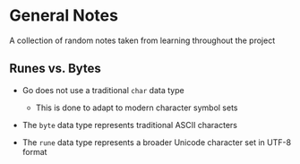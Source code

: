 # General Notes

A collection of random notes taken from learning throughout the project

## Runes vs. Bytes

- Go does not use a traditional `char` data type
  - This is done to adapt to modern character symbol sets

- The `byte` data type represents traditional ASCII characters
- The `rune` data type represents a broader Unicode character set in UTF-8 format